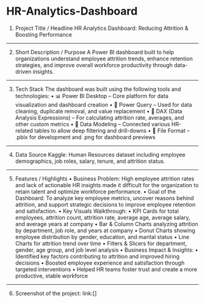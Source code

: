 # HR-Analytics-Dashboard
1. Project Title / Headline
HR Analytics Dashboard: Reducing Attrition & Boosting Performance
________________________________________
2. Short Description / Purpose
A Power BI dashboard built to help organizations understand employee attrition trends, enhance retention strategies, and improve overall workforce productivity through data-driven insights.
________________________________________
3. Tech Stack
The dashboard was built using the following tools and technologies:
• 📊 Power BI Desktop – Core platform for data visualization and dashboard creation
• 📂 Power Query – Used for data cleaning, duplicate removal, and value replacement
• 🧠 DAX (Data Analysis Expressions) – For calculating attrition rate, averages, and other custom metrics
• 🧩 Data Modeling – Connected various HR-related tables to allow deep filtering and drill-downs
• 📁 File Format – .pbix for development and .png for dashboard previews
________________________________________
4. Data Source
Kaggle: Human Resources dataset including employee demographics, job roles, salary, tenure, and attrition status.
________________________________________
5. Features / Highlights
•	Business Problem: High employee attrition rates and lack of actionable HR insights made it difficult for the organization to retain talent and optimize workforce performance.
•	Goal of the Dashboard: To analyze key employee metrics, uncover reasons behind attrition, and support strategic decisions to improve employee retention and satisfaction.
•	Key Visuals Walkthrough:
• KPI Cards for total employees, attrition count, attrition rate, average age, average salary, and average years at company
• Bar & Column Charts analyzing attrition by department, job role, and years at company
• Donut Charts showing employee distribution by gender, education, and marital status
• Line Charts for attrition trend over time
• Filters & Slicers for department, gender, age group, and job level analysis
•	Business Impact & Insights:
• Identified key factors contributing to attrition and improved hiring decisions
• Boosted employee experience and satisfaction through targeted interventions
• Helped HR teams foster trust and create a more productive, stable workforce
________________________________________
6. Screenshot of the project: link:[]
